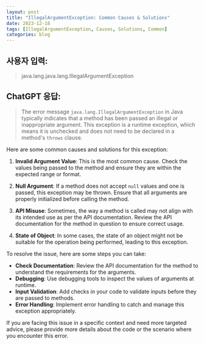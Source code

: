 ```yaml
---
layout: post
title: "IllegalArgumentException: Common Causes & Solutions"
date: 2023-12-18
tags: [IllegalArgumentException, Causes, Solutions, Common]
categories: blog
---
```


## 사용자 입력:
> java.lang.java.lang.IllegalArgumentException

## ChatGPT 응답:
> The error message `java.lang.IllegalArgumentException` in Java typically indicates that a method has been passed an illegal or inappropriate argument. This exception is a runtime exception, which means it is unchecked and does not need to be declared in a method's `throws` clause.

Here are some common causes and solutions for this exception:

1. **Invalid Argument Value**: This is the most common cause. Check the values being passed to the method and ensure they are within the expected range or format.

2. **Null Argument**: If a method does not accept `null` values and one is passed, this exception may be thrown. Ensure that all arguments are properly initialized before calling the method.

3. **API Misuse**: Sometimes, the way a method is called may not align with its intended use as per the API documentation. Review the API documentation for the method in question to ensure correct usage.

4. **State of Object**: In some cases, the state of an object might not be suitable for the operation being performed, leading to this exception.

To resolve the issue, here are some steps you can take:

- **Check Documentation**: Review the API documentation for the method to understand the requirements for the arguments.
- **Debugging**: Use debugging tools to inspect the values of arguments at runtime.
- **Input Validation**: Add checks in your code to validate inputs before they are passed to methods.
- **Error Handling**: Implement error handling to catch and manage this exception appropriately.

If you are facing this issue in a specific context and need more targeted advice, please provide more details about the code or the scenario where you encounter this error.

